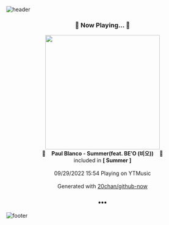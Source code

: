 ![header](https://capsule-render.vercel.app/api?type=wave&height=170&section=header&text=Hi.%20I'm%20SHIFT&fontColor=090707&fontAlignX=45&fontAlignY=65&fontSize=100)

<h3 align="center">🎵 Now Playing... 🎵</h3>
<p align="center">
  <a href="https://music.youtube.com/watch?v=MYZXUJ-BG-Q">
    <img width="300" src="https://lh3.googleusercontent.com/LeYtxyl_uTZro2vQSRjBGZb2ruPY52R_H8gONkfl65STW5adNIu2ZEUccRiM7rIhgYdiHHCOjfCOMS8">
  </a>
  <br>
  🎵&nbsp&nbsp&nbsp <b>Paul Blanco - Summer(feat. BE′O (비오))</b> &nbsp&nbsp&nbsp🎵
  <br>
  included in <b>[ Summer ]</b>
  
  <br />
  <br />
  09/29/2022 15:54 Playing on YTMusic
  <br />
  <br />
  Generated with <a href="https://github.com/20chan/github-now">20chan/github-now</a>
</p>

<h3 align="center">•••</h3>

![footer](https://capsule-render.vercel.app/api?type=wave&height=150&section=footer)
